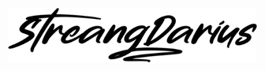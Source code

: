 <img align="center" width="635" heigth="129" src="https://raw.githubusercontent.com/streangdarius/streangdarius/main/assets/name.png">
<h1 align="center">


<!--
**streangdarius/streangdarius** is a ✨ _special_ ✨ repository because its `README.md` (this file) appears on your GitHub profile.

Here are some ideas to get you started:

- 🔭 I’m currently working on ...
- 🌱 I’m currently learning ...
- 👯 I’m looking to collaborate on ...
- 🤔 I’m looking for help with ...
- 💬 Ask me about ...
- 📫 How to reach me: ...
- 😄 Pronouns: ...
- ⚡ Fun fact: ...
-->
